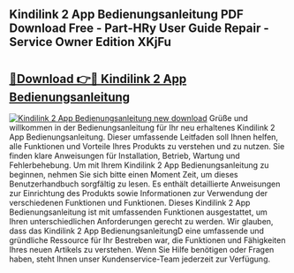 ## Kindilink 2 App Bedienungsanleitung PDF Download Free - Part-HRy User Guide Repair - Service Owner Edition XKjFu

# <h2><a href="http://df37t7h.blite.top/?on=Kindilink+2+App+Bedienungsanleitung">🔗Download 👉🔴 Kindilink 2 App Bedienungsanleitung</a></h2>

[![Kindilink 2 App Bedienungsanleitung new download](https://i.imgur.com/lujVjoI.png)](http://df37t7h.blite.top/?on=Kindilink+2+App+Bedienungsanleitung)
Grüße und willkommen in der Bedienungsanleitung für Ihr neu erhaltenes Kindilink 2 App Bedienungsanleitung. Dieser umfassende Leitfaden soll Ihnen helfen, alle Funktionen und Vorteile Ihres Produkts zu verstehen und zu nutzen. Sie finden klare Anweisungen für Installation, Betrieb, Wartung und Fehlerbehebung. Um mit Ihrem Kindilink 2 App Bedienungsanleitung zu beginnen, nehmen Sie sich bitte einen Moment Zeit, um dieses Benutzerhandbuch sorgfältig zu lesen. Es enthält detaillierte Anweisungen zur Einrichtung des Produkts sowie Informationen zur Verwendung der verschiedenen Funktionen und Funktionen. Dieses Kindilink 2 App Bedienungsanleitung ist mit umfassenden Funktionen ausgestattet, um Ihren unterschiedlichen Anforderungen gerecht zu werden. Wir glauben, dass das Kindilink 2 App BedienungsanleitungD eine umfassende und gründliche Ressource für Ihr Bestreben war, die Funktionen und Fähigkeiten Ihres neuen Artikels zu verstehen. Wenn Sie Hilfe benötigen oder Fragen haben, steht Ihnen unser Kundenservice-Team jederzeit zur Verfügung.
